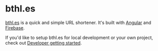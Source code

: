 # bthl.es

[bthl.es](https://bthl.es) is a quick and simple URL shortener. It's built with [Angular](https://angular.io/) and [Firebase](https://firebase.google.com/).

If you'd like to setup bthl.es for local development or your own project, check out [Developer getting started](./docs/developer-getting-started).
